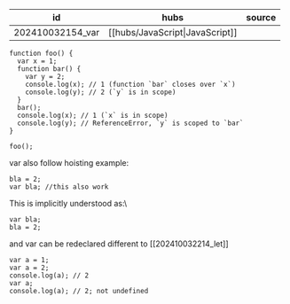 
| id               | hubs                            | source |
| ---------------- | ------------------------------- | ------ |
| 202410032154_var | [[hubs/JavaScript\|JavaScript]] |        |
```
function foo() {
  var x = 1;
  function bar() {
    var y = 2;
    console.log(x); // 1 (function `bar` closes over `x`)
    console.log(y); // 2 (`y` is in scope)
  }
  bar();
  console.log(x); // 1 (`x` is in scope)
  console.log(y); // ReferenceError, `y` is scoped to `bar`
}

foo();

```
var also follow hoisting
example:
```
bla = 2;
var bla; //this also work
```

This is implicitly understood as:\
```
var bla;
bla = 2;

```
and var can be redeclared different to [[202410032214_let]]
```
var a = 1;
var a = 2;
console.log(a); // 2
var a;
console.log(a); // 2; not undefined

```